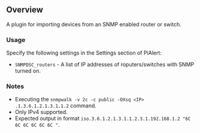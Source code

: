 ## Overview

A plugin for importing devices from an SNMP enabled router or switch.  

### Usage

Specify the following settings in the Settings section of PiAlert:

- `SNMPDSC_routers` - A list of IP addresses of roputers/switches with SNMP turned on.

### Notes

- Executing the `snmpwalk -v 2c -c public -OXsq <IP> .1.3.6.1.2.1.3.1.1.2` command.
- Only IPv4 supported.
- Expected output in format `iso.3.6.1.2.1.3.1.1.2.3.1.192.168.1.2 "6C 6C 6C 6C 6C 6C "`.